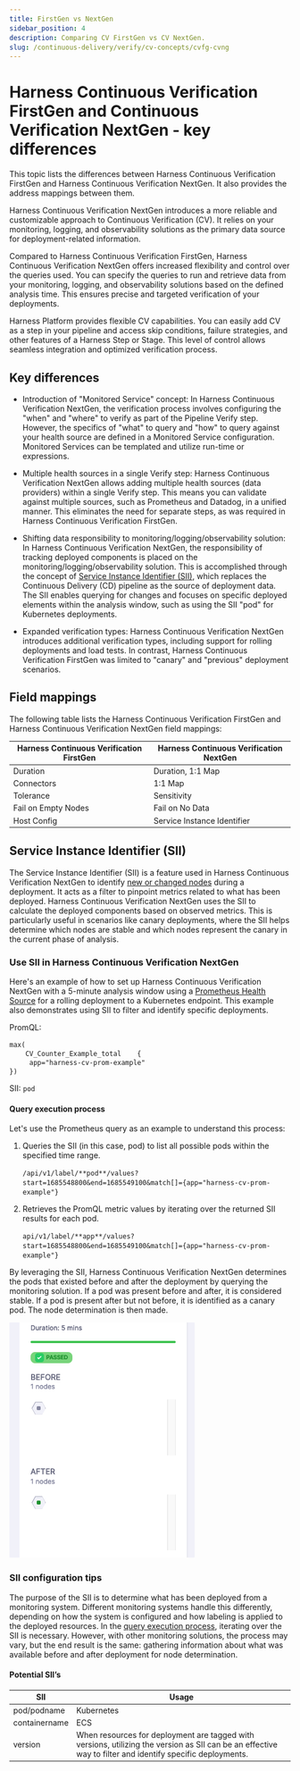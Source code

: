 ```yaml
---
title: FirstGen vs NextGen
sidebar_position: 4
description: Comparing CV FirstGen vs CV NextGen. 
slug: /continuous-delivery/verify/cv-concepts/cvfg-cvng
---
```


# Harness Continuous Verification FirstGen and Continuous Verification NextGen - key differences 

This topic lists the differences between Harness Continuous Verification FirstGen and Harness Continuous Verification NextGen. It also provides the address mappings between them.

Harness Continuous Verification NextGen introduces a more reliable and customizable approach to Continuous Verification (CV). It relies on your monitoring, logging, and observability solutions as the primary data source for deployment-related information.

Compared to Harness Continuous Verification FirstGen, Harness Continuous Verification NextGen offers increased flexibility and control over the queries used. You can specify the queries to run and retrieve data from your monitoring, logging, and observability solutions based on the defined analysis time. This ensures precise and targeted verification of your deployments.

Harness Platform provides flexible CV capabilities. You can easily add CV as a step in your pipeline and access skip conditions, failure strategies, and other features of a Harness Step or Stage. This level of control allows seamless integration and optimized verification process.

## Key differences

* Introduction of "Monitored Service" concept: In Harness Continuous Verification NextGen, the verification process involves configuring the "when" and "where" to verify as part of the Pipeline Verify step. However, the specifics of "what" to query and "how" to query against your health source are defined in a Monitored Service configuration. Monitored Services can be templated and utilize run-time or expressions.

* Multiple health sources in a single Verify step: Harness Continuous Verification NextGen allows adding multiple health sources (data providers) within a single Verify step. This means you can validate against multiple sources, such as Prometheus and Datadog, in a unified manner. This eliminates the need for separate steps, as was required in Harness Continuous Verification FirstGen.

* Shifting data responsibility to monitoring/logging/observability solution: In Harness Continuous Verification NextGen, the responsibility of tracking deployed components is placed on the monitoring/logging/observability solution. This is accomplished through the concept of [Service Instance Identifier (SII)](#service-instance-identifier-sii), which replaces the Continuous Delivery (CD) pipeline as the source of deployment data. The SII enables querying for changes and focuses on specific deployed elements within the analysis window, such as using the SII "pod" for Kubernetes deployments.

* Expanded verification types: Harness Continuous Verification NextGen introduces additional verification types, including support for rolling deployments and load tests. In contrast, Harness Continuous Verification FirstGen was limited to "canary" and "previous" deployment scenarios.

## Field mappings

The following table lists the Harness Continuous Verification FirstGen and Harness Continuous Verification NextGen field mappings:

| **Harness Continuous Verification FirstGen**            | **Harness Continuous Verification NextGen**                    |
|---------------------|-----------------------------|
| Duration            | Duration, 1:1 Map           |
| Connectors          | 1:1 Map                     |
| Tolerance           | Sensitivity                 |
| Fail on Empty Nodes | Fail on No Data             |
| Host Config         | Service Instance Identifier |

## Service Instance Identifier (SII)

The Service Instance Identifier (SII) is a feature used in Harness Continuous Verification NextGen to identify [new or changed nodes](/docs/continuous-delivery/verify/cv-results/interpret-metric-results#nodes-section) during a deployment. It acts as a filter to pinpoint metrics related to what has been deployed. Harness Continuous Verification NextGen uses the SII to calculate the deployed components based on observed metrics. This is particularly useful in scenarios like canary deployments, where the SII helps determine which nodes are stable and which nodes represent the canary in the current phase of analysis.

### Use SII in Harness Continuous Verification NextGen

Here's an example of how to set up Harness Continuous Verification NextGen with a 5-minute analysis window using a [Prometheus Health Source](/docs/continuous-delivery/verify/configure-cv/verify-deployments-with-prometheus) for a rolling deployment to a Kubernetes endpoint. This example also demonstrates using SII to filter and identify specific deployments.

PromQL:

```
max(
    CV_Counter_Example_total    {
   	 app="harness-cv-prom-example"
})
```

SII: `pod`

#### Query execution process

Let's use the Prometheus query as an example to understand this process:
 
1. Queries the SII (in this case, pod) to list all possible pods within the specified time range.
   
   `/api/v1/label/**pod**/values?start=1685548800&end=1685549100&match[]={app="harness-cv-prom-example"}`

2. Retrieves the PromQL metric values by iterating over the returned SII results for each pod.
   
   `api/v1/label/**app**/values?start=1685548800&end=1685549100&match[]={app="harness-cv-prom-example"}`

By leveraging the SII, Harness Continuous Verification NextGen determines the pods that existed before and after the deployment by querying the monitoring solution. If a pod was present before and after, it is considered stable. If a pod is present after but not before, it is identified as a canary pod. The node determination is then made.

![CV Nodes](static/cvfg_cvng/nodes.png)	

### SII configuration tips

The purpose of the SII is to determine what has been deployed from a monitoring system. Different monitoring systems handle this differently, depending on how the system is configured and how labeling is applied to the deployed resources. In the [query execution process](#query-execution-process), iterating over the SII is necessary. However, with other monitoring solutions, the process may vary, but the end result is the same: gathering information about what was available before and after deployment for node determination.

#### Potential SII’s

| **SII**       | **Usage**                                                                             |
|---------------|-------------------------------------------------------------------------------------|
| pod/podname   | Kubernetes                                                                          |
| containername | ECS                                                                                 |
| version       | When resources for deployment are tagged with versions, utilizing the version as SII can be an effective way to filter and identify specific deployments. |


